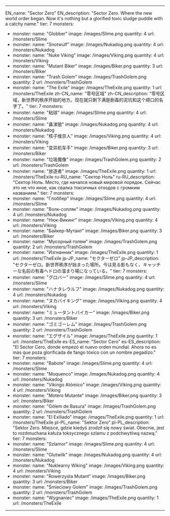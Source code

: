 ---

EN_name: "Sector Zero"
EN_description: "Sector Zero. Where the new world order began. Now it's nothing but a glorified toxic sludge puddle with a catchy name."
tier: 7
monsters:
  - monster:
    name: "Globber"
    image: /images/Slime.png
    quantity: 4
    url: /monsters/Slime
  - monster:
    name: "Snotwulf"
    image: /images/Nukadog.png
    quantity: 4
    url: /monsters/Nukadog
  - monster:
    name: "Nuke Viking"
    image: /images/Viking.png
    quantity: 4
    url: /monsters/Viking
  - monster:
    name: "Mutant Biker"
    image: /images/Biker.png
    quantity: 3
    url: /monsters/Biker
  - monster:
    name: "Trash Golem"
    image: /images/TrashGolem.png
    quantity: 2
    url: /monsters/TrashGolem
  - monster:
    name: "The Exile"
    image: /images/TheExile.png
    quantity: 1
    url: /monsters/TheExile
zh-CN_name: "零号区域"
zh-CN_description: "零号区域，新世界的秩序开始的地方。现在就只剩下满是剧毒的泥坑和这个顺口的名字了。"
tier: 7
monsters:
  - monster:
    name: "粘球"
    image: /images/Slime.png
    quantity: 4
    url: /monsters/Slime
  - monster:
    name: "鼻涕狼"
    image: /images/Nukadog.png
    quantity: 4
    url: /monsters/Nukadog
  - monster:
    name: "核子维京人"
    image: /images/Viking.png
    quantity: 4
    url: /monsters/Viking
  - monster:
    name: "变异机车手"
    image: /images/Biker.png
    quantity: 3
    url: /monsters/Biker
  - monster:
    name: "垃圾魔像"
    image: /images/TrashGolem.png
    quantity: 2
    url: /monsters/TrashGolem
  - monster:
    name: "放逐者"
    image: /images/TheExile.png
    quantity: 1
    url: /monsters/TheExile
ru-RU_name: "Сектор Ноль"
ru-RU_description: "Сектор Ноль. Место, где начался новый мировой порядок. Сейчас это не что иное, как свалка токсичных отходов с громким названием."
tier: 7
monsters:
  - monster:
    name: "Глоббер"
    image: /images/Slime.png
    quantity: 4
    url: /monsters/Slime
  - monster:
    name: "Волк-сопляк"
    image: /images/Nukadog.png
    quantity: 4
    url: /monsters/Nukadog
  - monster:
    name: "Нюк-Викинг"
    image: /images/Viking.png
    quantity: 4
    url: /monsters/Viking
  - monster:
    name: "Байкер-Мутант"
    image: /images/Biker.png
    quantity: 3
    url: /monsters/Biker
  - monster:
    name: "Мусорный голем"
    image: /images/TrashGolem.png
    quantity: 2
    url: /monsters/TrashGolem
  - monster:
    name: "Изгнанник"
    image: /images/TheExile.png
    quantity: 1
    url: /monsters/TheExile
jp-JP_name: "セクターゼロ"
jp-JP_description: "セクターゼロ。新世界秩序が始まった場所。今は見る影もなく、キャッチーな名前の有毒ヘドロの溜まり場になっている。"
tier: 7
monsters:
  - monster:
    name: "グロバー"
    image: /images/Slime.png
    quantity: 4
    url: /monsters/Slime
  - monster:
    name: "ハナタレウルフ"
    image: /images/Nukadog.png
    quantity: 4
    url: /monsters/Nukadog
  - monster:
    name: "ヌカバイキング"
    image: /images/Viking.png
    quantity: 4
    url: /monsters/Viking
  - monster:
    name: "ミュータントバイカー"
    image: /images/Biker.png
    quantity: 3
    url: /monsters/Biker
  - monster:
    name: "ゴミゴーレム"
    image: /images/TrashGolem.png
    quantity: 2
    url: /monsters/TrashGolem
  - monster:
    name: "エグザイル"
    image: /images/TheExile.png
    quantity: 1
    url: /monsters/TheExile
es-ES_name: "Sector Cero"
es-ES_description: "El Sector Cero, donde empezó el nuevo orden mundial. Ahora no es más que poza glorificada de fango tóxico con un nombre pegadizo."
tier: 7
monsters:
  - monster:
    name: "Babote"
    image: /images/Slime.png
    quantity: 4
    url: /monsters/Slime
  - monster:
    name: "Moquenco"
    image: /images/Nukadog.png
    quantity: 4
    url: /monsters/Nukadog
  - monster:
    name: "Vikingo Atómico"
    image: /images/Viking.png
    quantity: 4
    url: /monsters/Viking
  - monster:
    name: "Motero Mutante"
    image: /images/Biker.png
    quantity: 3
    url: /monsters/Biker
  - monster:
    name: "Gólem de Basura"
    image: /images/TrashGolem.png
    quantity: 2
    url: /monsters/TrashGolem
  - monster:
    name: "El Exiliado"
    image: /images/TheExile.png
    quantity: 1
    url: /monsters/TheExile
pl-PL_name: "Sektor Zero"
pl-PL_description: "Sektor Zero. Miejsce, gdzie kiedyś zrodził się nowy świat. Obecnie, jest to rozdmuchana kałuża toksycznego szlamu z podchwytliwą nazwą."
tier: 7
monsters:
  - monster:
    name: "Szlamor"
    image: /images/Slime.png
    quantity: 4
    url: /monsters/Slime
  - monster:
    name: "Glutwilk"
    image: /images/Nukadog.png
    quantity: 4
    url: /monsters/Nukadog
  - monster:
    name: "Nuklearny Wiking"
    image: /images/Viking.png
    quantity: 4
    url: /monsters/Viking
  - monster:
    name: "Rowerzysta Mutant"
    image: /images/Biker.png
    quantity: 3
    url: /monsters/Biker
  - monster:
    name: "Śmieciowy Golem"
    image: /images/TrashGolem.png
    quantity: 2
    url: /monsters/TrashGolem
  - monster:
    name: "Wygnaniec"
    image: /images/TheExile.png
    quantity: 1
    url: /monsters/TheExile
---